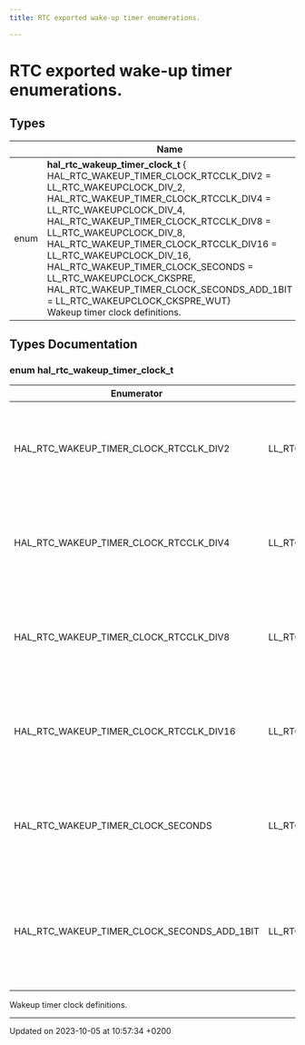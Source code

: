 ```yaml
---
title: RTC exported wake-up timer enumerations.

---
```


# RTC exported wake-up timer enumerations.


## Types

|                | Name           |
| -------------- | -------------- |
| enum| **hal_rtc_wakeup_timer_clock_t** { HAL_RTC_WAKEUP_TIMER_CLOCK_RTCCLK_DIV2 = LL_RTC_WAKEUPCLOCK_DIV_2, HAL_RTC_WAKEUP_TIMER_CLOCK_RTCCLK_DIV4 = LL_RTC_WAKEUPCLOCK_DIV_4, HAL_RTC_WAKEUP_TIMER_CLOCK_RTCCLK_DIV8 = LL_RTC_WAKEUPCLOCK_DIV_8, HAL_RTC_WAKEUP_TIMER_CLOCK_RTCCLK_DIV16 = LL_RTC_WAKEUPCLOCK_DIV_16, HAL_RTC_WAKEUP_TIMER_CLOCK_SECONDS = LL_RTC_WAKEUPCLOCK_CKSPRE, HAL_RTC_WAKEUP_TIMER_CLOCK_SECONDS_ADD_1BIT = LL_RTC_WAKEUPCLOCK_CKSPRE_WUT}<br/>Wakeup timer clock definitions.  |

## Types Documentation

### enum hal_rtc_wakeup_timer_clock_t

| Enumerator | Value | Description |
| ---------- | ----- | ----------- |
| HAL_RTC_WAKEUP_TIMER_CLOCK_RTCCLK_DIV2 | LL_RTC_WAKEUPCLOCK_DIV_2|  Wakeup timer decrement frequency is RTCCLK frequency divided by 2  |
| HAL_RTC_WAKEUP_TIMER_CLOCK_RTCCLK_DIV4 | LL_RTC_WAKEUPCLOCK_DIV_4|  Wakeup timer decrement frequency is RTCCLK frequency divided by 4  |
| HAL_RTC_WAKEUP_TIMER_CLOCK_RTCCLK_DIV8 | LL_RTC_WAKEUPCLOCK_DIV_8|  Wakeup timer decrement frequency is RTCCLK frequency divided by 8  |
| HAL_RTC_WAKEUP_TIMER_CLOCK_RTCCLK_DIV16 | LL_RTC_WAKEUPCLOCK_DIV_16|  Wakeup timer decrement frequency is RTCCLK frequency divided by 16  |
| HAL_RTC_WAKEUP_TIMER_CLOCK_SECONDS | LL_RTC_WAKEUPCLOCK_CKSPRE|  Wakeup timer decrement is based on the seconds of the calendar  |
| HAL_RTC_WAKEUP_TIMER_CLOCK_SECONDS_ADD_1BIT | LL_RTC_WAKEUPCLOCK_CKSPRE_WUT|  Wakeup timer decrement is based on the seconds of the calendar and one bit is added  |



Wakeup timer clock definitions.






-------------------------------

Updated on 2023-10-05 at 10:57:34 +0200
